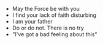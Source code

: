 - May the Force be with you
- I find your lack of faith disturbing
- I am your father
- Do or do not. There is no try
- "I've got a bad feeling about this"
